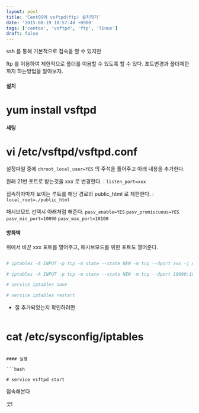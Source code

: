 ```yaml
---
layout: post
title: 'CentOS에 vsftpd(ftp) 설치하기'
date: '2015-08-19 18:57:48 +0900'
tags: ['centos', 'vsftpd', 'ftp', 'linux']
draft: false
---
```


ssh 를 통해 기본적으로 접속을 할 수 있지만

ftp 를 이용하여 제한적으로 폴더를 이용할 수 있도록 할 수 있다.
포트변경과 폴더제한까지 하는방법을 알아보자.

#### 설치

# yum install vsftpd

#### 세팅

# vi /etc/vsftpd/vsftpd.conf

설정파일 중에
`chroot_local_user=YES` 의 주석을 풀어주고
아래 내용을 추가한다.

원래 21번 포트로 받는것을 xxx 로 변경한다.
: `listen_port=xxx`

접속하자마자 보이는 루트를 해당 경로의 public_html 로 제한한다.
: `local_root=./public_html`

패시브모드 선택시 아래처럼 해준다.
`pasv_enable=YES`
`pasv_promiscuous=YES`
`pasv_min_port=10090`
`pasv_max_port=10100`

#### 방화벽

위에서 바꾼 xxx 포트를 열어주고, 패시브모드를 위한 포트도 열어준다.

```bash

# iptables -A INPUT -p tcp -m state --state NEW -m tcp --dport xxx -j ACCEPT

# iptables -A INPUT -p tcp -m state --state NEW -m tcp --dport 10090:10100 -j ACCEPT

# service iptables save

# service iptables restart

```

- 잘 추가되었는지 확인하려면
  ```bash

  ```

# cat /etc/sysconfig/iptables

````

#### 실행

```bash

# service vsftpd start

````

접속해본다

끗!
